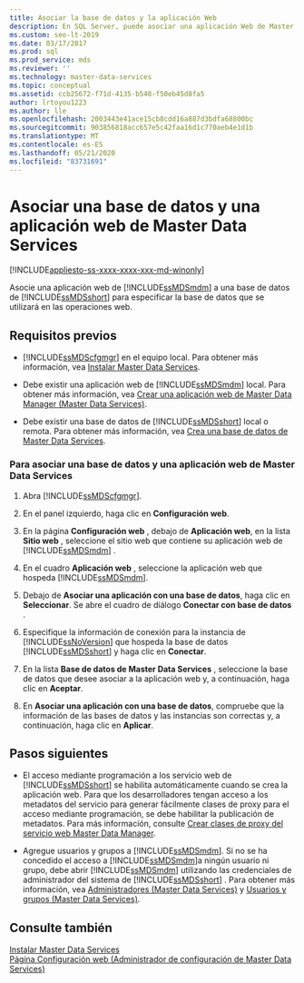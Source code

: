 ```yaml
---
title: Asociar la base de datos y la aplicación Web
description: En SQL Server, puede asociar una aplicación Web de Master Data Manager a una base de datos de Master Data Services para especificar la base de datos que se va a utilizar para las operaciones web.
ms.custom: seo-lt-2019
ms.date: 03/17/2017
ms.prod: sql
ms.prod_service: mds
ms.reviewer: ''
ms.technology: master-data-services
ms.topic: conceptual
ms.assetid: ccb25672-f71d-4135-b548-f50eb45d8fa5
author: lrtoyou1223
ms.author: lle
ms.openlocfilehash: 2003443e41ace15cb8cdd16a887d3bdfa68800bc
ms.sourcegitcommit: 903856818acc657e5c42faa16d1c770aeb4e1d1b
ms.translationtype: MT
ms.contentlocale: es-ES
ms.lasthandoff: 05/21/2020
ms.locfileid: "83731691"
---
```

# <a name="associate-a-master-data-services-database-and-web-application"></a>Asociar una base de datos y una aplicación web de Master Data Services

[!INCLUDE[appliesto-ss-xxxx-xxxx-xxx-md-winonly](../../includes/appliesto-ss-xxxx-xxxx-xxx-md-winonly.md)]

  Asocie una aplicación web de [!INCLUDE[ssMDSmdm](../../includes/ssmdsmdm-md.md)] a una base de datos de [!INCLUDE[ssMDSshort](../../includes/ssmdsshort-md.md)] para especificar la base de datos que se utilizará en las operaciones web.  
  
## <a name="prerequisites"></a>Requisitos previos  
  
-   [!INCLUDE[ssMDScfgmgr](../../includes/ssmdscfgmgr-md.md)] en el equipo local. Para obtener más información, vea [Instalar Master Data Services](../../master-data-services/install-windows/install-master-data-services.md).  
  
-   Debe existir una aplicación web de [!INCLUDE[ssMDSmdm](../../includes/ssmdsmdm-md.md)] local. Para obtener más información, vea [Crear una aplicación web de Master Data Manager &#40;Master Data Services&#41;](../../master-data-services/install-windows/create-a-master-data-manager-web-application-master-data-services.md).  
  
-   Debe existir una base de datos de [!INCLUDE[ssMDSshort](../../includes/ssmdsshort-md.md)] local o remota. Para obtener más información, vea [Crea una base de datos de Master Data Services](../../master-data-services/install-windows/create-a-master-data-services-database.md).  
  
### <a name="to-associate-a-master-data-services-database-and-web-application"></a>Para asociar una base de datos y una aplicación web de Master Data Services  
  
1.  Abra [!INCLUDE[ssMDScfgmgr](../../includes/ssmdscfgmgr-md.md)].  
  
2.  En el panel izquierdo, haga clic en **Configuración web**.  
  
3.  En la página **Configuración web** , debajo de **Aplicación web**, en la lista **Sitio web** , seleccione el sitio web que contiene su aplicación web de [!INCLUDE[ssMDSmdm](../../includes/ssmdsmdm-md.md)] .  
  
4.  En el cuadro **Aplicación web** , seleccione la aplicación web que hospeda [!INCLUDE[ssMDSmdm](../../includes/ssmdsmdm-md.md)].  
  
5.  Debajo de **Asociar una aplicación con una base de datos**, haga clic en **Seleccionar**. Se abre el cuadro de diálogo **Conectar con base de datos** .  
  
6.  Especifique la información de conexión para la instancia de [!INCLUDE[ssNoVersion](../../includes/ssnoversion-md.md)] que hospeda la base de datos [!INCLUDE[ssMDSshort](../../includes/ssmdsshort-md.md)] y haga clic en **Conectar**.  
  
7.  En la lista **Base de datos de Master Data Services** , seleccione la base de datos que desee asociar a la aplicación web y, a continuación, haga clic en **Aceptar**.  
  
8.  En **Asociar una aplicación con una base de datos**, compruebe que la información de las bases de datos y las instancias son correctas y, a continuación, haga clic en **Aplicar**.  
  
## <a name="next-steps"></a>Pasos siguientes  
  
-   El acceso mediante programación a los servicio web de [!INCLUDE[ssMDSshort](../../includes/ssmdsshort-md.md)] se habilita automáticamente cuando se crea la aplicación web. Para que los desarrolladores tengan acceso a los metadatos del servicio para generar fácilmente clases de proxy para el acceso mediante programación, se debe habilitar la publicación de metadatos. Para más información, consulte [Crear clases de proxy del servicio web Master Data Manager](../../master-data-services/develop/create-master-data-manager-web-service-proxy-classes.md).  
  
-   Agregue usuarios y grupos a [!INCLUDE[ssMDSmdm](../../includes/ssmdsmdm-md.md)]. Si no se ha concedido el acceso a [!INCLUDE[ssMDSmdm](../../includes/ssmdsmdm-md.md)]a ningún usuario ni grupo, debe abrir [!INCLUDE[ssMDSmdm](../../includes/ssmdsmdm-md.md)] utilizando las credenciales de administrador del sistema de [!INCLUDE[ssMDSshort](../../includes/ssmdsshort-md.md)] . Para obtener más información, vea [Administradores &#40;Master Data Services&#41;](../../master-data-services/administrators-master-data-services.md) y [Usuarios y grupos &#40;Master Data Services&#41;](../../master-data-services/users-and-groups-master-data-services.md).  
  
## <a name="see-also"></a>Consulte también  
 [Instalar Master Data Services](../../master-data-services/install-windows/install-master-data-services.md)   
 [Página Configuración web &#40;Administrador de configuración de Master Data Services&#41;](../../master-data-services/web-configuration-page-master-data-services-configuration-manager.md)  
  
  
